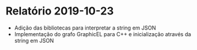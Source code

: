 # Relatório 2019-10-23

- Adição das bibliotecas para interpretar a string em JSON
- Implementação do grafo GraphicEL para C++ e inicialização através da string em JSON
